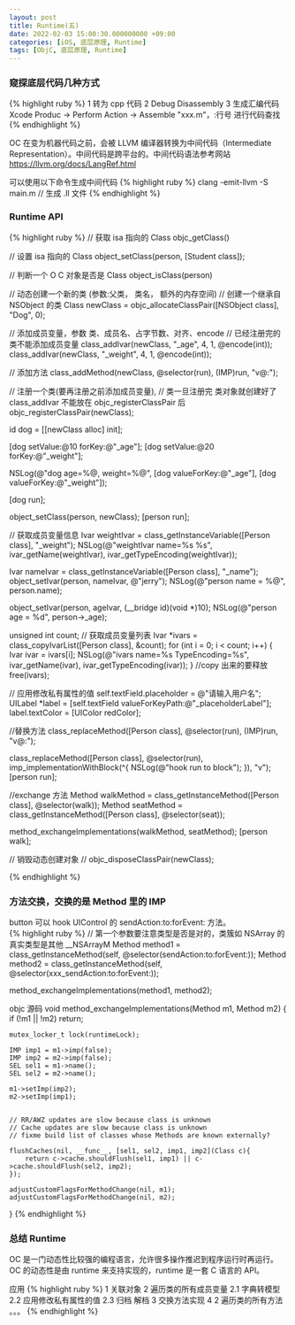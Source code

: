 ```yaml
---
layout: post
title: Runtime(五)
date: 2022-02-03 15:00:30.000000000 +09:00
categories: [iOS, 底层原理, Runtime]
tags: [ObjC, 底层原理, Runtime]
---
```


### 窥探底层代码几种方式

{% highlight ruby %}
1 转为 cpp 代码
2 Debug Disassembly
3 生成汇编代码 Xcode Produc -> Perform Action -> Assemble "xxx.m"，:行号 进行代码查找
{% endhighlight %}

OC 在变为机器代码之前，会被 LLVM 编译器转换为中间代码（Intermediate Representation）。中间代码是跨平台的。中间代码语法参考网站 https://llvm.org/docs/LangRef.html

可以使用以下命令生成中间代码
{% highlight ruby %}
clang -emit-llvm -S main.m // 生成 .ll 文件
{% endhighlight %}

### Runtime API

{% highlight ruby %}
// 获取 isa 指向的 Class
objc_getClass()

// 设置 isa 指向的 Class
object_setClass(person, [Student class]);

// 判断一个 O C 对象是否是 Class
object_isClass(person)

// 动态创建一个新的类 (参数:父类， 类名， 额外的内存空间)
// 创建一个继承自 NSObject 的类
Class newClass = objc_allocateClassPair([NSObject class], "Dog", 0);

// 添加成员变量，参数 类、成员名、占字节数、对齐、encode
// 已经注册完的类不能添加成员变量
class_addIvar(newClass, "\_age", 4, 1, @encode(int));
class_addIvar(newClass, "\_weight", 4, 1, @encode(int));

// 添加方法
class_addMethod(newClass, @selector(run), (IMP)run, "v@:");

// 注册一个类(要再注册之前添加成员变量),
// 类一旦注册完 类对象就创建好了 class_addIvar 不能放在 objc_registerClassPair 后
objc_registerClassPair(newClass);

id dog = [[newClass alloc] init];

[dog setValue:@10 forKey:@"_age"];
[dog setValue:@20 forKey:@"_weight"];

NSLog(@"dog age=%@, weight=%@", [dog valueForKey:@"_age"], [dog valueForKey:@"_weight"]);

[dog run];

object_setClass(person, newClass);
[person run];

// 获取成员变量信息
Ivar weightIvar = class_getInstanceVariable([Person class], "\_weight");
NSLog(@"weightIvar name=%s %s", ivar_getName(weightIvar), ivar_getTypeEncoding(weightIvar));

Ivar nameIvar = class_getInstanceVariable([Person class], "\_name");
object_setIvar(person, nameIvar, @"jerry");
NSLog(@"person name = %@", person.name);

object_setIvar(person, ageIvar, (\_\_bridge id)(void \*)10);
NSLog(@"person age = %d", person->\_age);

unsigned int count;
// 获取成员变量列表
Ivar \*ivars = class_copyIvarList([Person class], &count);
for (int i = 0; i < count; i++) {
Ivar ivar = ivars[i];
NSLog(@"ivars name=%s TypeEncoding=%s", ivar_getName(ivar), ivar_getTypeEncoding(ivar));
}
//copy 出来的要释放
free(ivars);

// 应用修改私有属性的值
self.textField.placeholder = @"请输入用户名";
UILabel \*label = [self.textField valueForKeyPath:@"_placeholderLabel"];
label.textColor = [UIColor redColor];

//替换方法
class_replaceMethod([Person class], @selector(run), (IMP)run, "v@:");

class_replaceMethod([Person class], @selector(run), imp_implementationWithBlock(^{
NSLog(@"hook run to block");
}), "v");
[person run];

//exchange 方法
Method walkMethod = class_getInstanceMethod([Person class], @selector(walk));
Method seatMethod = class_getInstanceMethod([Person class], @selector(seat));

method_exchangeImplementations(walkMethod, seatMethod);
[person walk];

// 销毁动态创建对象
// objc_disposeClassPair(newClass);

{% endhighlight %}

### 方法交换，交换的是 Method 里的 IMP

button 可以 hook UIControl 的 sendAction:to:forEvent: 方法。  
{% highlight ruby %}
// 第一个参数要注意类型是否是对的，类簇如 NSArray 的真实类型是其他 \_\_NSArrayM
Method method1 = class_getInstanceMethod(self, @selector(sendAction:to:forEvent:));
Method method2 = class_getInstanceMethod(self, @selector(xxx_sendAction:to:forEvent:));

method_exchangeImplementations(method1, method2);

objc 源码
void method_exchangeImplementations(Method m1, Method m2)
{
if (!m1 || !m2) return;

    mutex_locker_t lock(runtimeLock);

    IMP imp1 = m1->imp(false);
    IMP imp2 = m2->imp(false);
    SEL sel1 = m1->name();
    SEL sel2 = m2->name();

    m1->setImp(imp2);
    m2->setImp(imp1);


    // RR/AWZ updates are slow because class is unknown
    // Cache updates are slow because class is unknown
    // fixme build list of classes whose Methods are known externally?

    flushCaches(nil, __func__, [sel1, sel2, imp1, imp2](Class c){
        return c->cache.shouldFlush(sel1, imp1) || c->cache.shouldFlush(sel2, imp2);
    });

    adjustCustomFlagsForMethodChange(nil, m1);
    adjustCustomFlagsForMethodChange(nil, m2);

}
{% endhighlight %}

### 总结 Runtime

OC 是一门动态性比较强的编程语言，允许很多操作推迟到程序运行时再运行。OC 的动态性是由 runtime 来支持实现的，runtime 是一套 C 语言的 API。

应用
{% highlight ruby %}
1 关联对象
2 遍历类的所有成员变量
2.1 字典转模型
2.2 应用修改私有属性的值
2.3 归档 解档
3 交换方法实现
4 2 遍历类的所有方法
。。。
{% endhighlight %}
